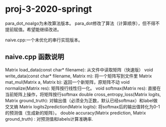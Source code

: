 # proj-3-2020-springt
para_dot_noalgo为未改算法版本。
para_dot修改了算法（计算顺序），但不得不提前赋值。希望能继续改进。

naive.cpp:一个未优化的串行实现版本。
## naive.cpp 函数说明
Matrix load_data(const char* filename): 从文件中读取矩阵（快速版）
void write_data(const char* filename, Matrix m): 将一个矩阵写到文件里
Matrix mat_mul(Matrix a, Matrix b): 返回一个新矩阵，原矩阵不动
void normalize(Matrix res): 矩阵按行线性归一化。
void softmax(Matrix res): 直接在当前矩阵上操作，将矩阵按行softmax
double cross_entropy_loss(Matrix logits, Matrix ground_truth): 对输出值（必须全为正数，默认已经softmax）和label做交叉熵
Matrix logits2prediction(Matrix logits): 将softmax后的输出值转化为0-1的预测值（生成新的矩阵）。
double accuracy(Matrix prediction, Matrix ground_truth) : 对预测值和labels计算准确率.
